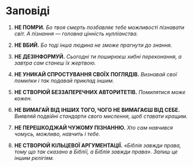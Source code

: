 
# Заповіді

1. **НЕ ПОМРИ.**
    *Бо твоя смерть позбавляє тебе можливості пізнавати світ. А пізнання — головна цінність нулліанства.*

2. **НЕ ВБИЙ.**
    *Бо тоді інша людина не зможе прагнути до знання.*

3. **НЕ ДЕЗІНФОРМУЙ.**
    *Сьогодні ти поширюєш хибні переконання, а завтра сам станеш їх жертвою.*

4. **НЕ УНИКАЙ СПРОСТУВАННЯ СВОЇХ ПОГЛЯДІВ.**
    *Визнавай свої помилки і так подавай приклад іншим.*

5. **НЕ СТВОРЮЙ БЕЗЗАПЕРЕЧНИХ АВТОРИТЕТІВ.**
    *Помилятися може кожен.*

6. **НЕ ВИМАГАЙ ВІД ІНШИХ ТОГО, ЧОГО НЕ ВИМАГАЄШ ВІД СЕБЕ.**
    *Виявляй подвійні стандарти свого мислення, щоб ставати кращим.*

7. **НЕ ПЕРЕШКОДЖАЙ ЧУЖОМУ ПІЗНАННЮ.**
    *Хто сам навчився чомусь, можливо, навчить і тебе.*

8. **НЕ СТВОРЮЙ КІЛЬЦЕВОЇ АРГУМЕНТАЦІЇ.**
    *«Біблія завжди права, тому що так сказано в Біблії, а Біблія завжди права». Залиш це іншим релігіям.*
